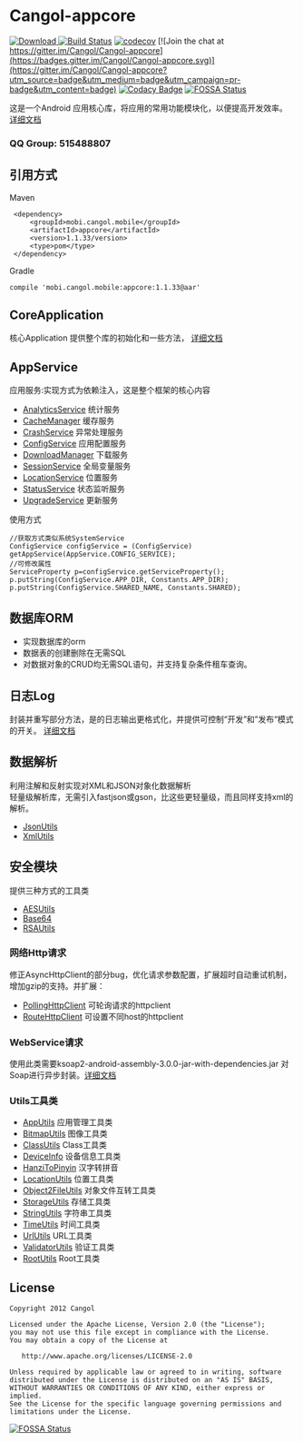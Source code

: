 # Cangol-appcore



[![Download](https://api.bintray.com/packages/cangol/maven/Cangol-appcore/images/download.svg) ](https://bintray.com/cangol/maven/Cangol-appcore/_latestVersion)
[![Build Status](https://travis-ci.org/Cangol/Cangol-appcore.svg?branch=master)](https://travis-ci.org/Cangol/Cangol-appcore)
[![codecov](https://codecov.io/gh/Cangol/Cangol-appcore/branch/master/graph/badge.svg)](https://codecov.io/gh/Cangol/Cangol-appcore)
[![Join the chat at https://gitter.im/Cangol/Cangol-appcore](https://badges.gitter.im/Cangol/Cangol-appcore.svg)](https://gitter.im/Cangol/Cangol-appcore?utm_source=badge&utm_medium=badge&utm_campaign=pr-badge&utm_content=badge)
[![Codacy Badge](https://api.codacy.com/project/badge/Grade/5729a3741d06413fa2da545d8a3838c9)](https://www.codacy.com/app/wxw404/Cangol-appcore?utm_source=github.com&amp;utm_medium=referral&amp;utm_content=Cangol/Cangol-appcore&amp;utm_campaign=Badge_Grade)
[![FOSSA Status](https://app.fossa.io/api/projects/git%2Bgithub.com%2FCangol%2FCangol-appcore.svg?type=shield)](https://app.fossa.io/projects/git%2Bgithub.com%2FCangol%2FCangol-appcore?ref=badge_shield)

这是一个Android 应用核心库，将应用的常用功能模块化，以便提高开发效率。
[详细文档](http://cangol.github.io/Cangol-appcore)  

### QQ Group: 515488807

## 引用方式
Maven

     <dependency>
         <groupId>mobi.cangol.mobile</groupId>
         <artifactId>appcore</artifactId>
         <version>1.1.33/version>
         <type>pom</type>
     </dependency>
Gradle
 
    compile 'mobi.cangol.mobile:appcore:1.1.33@aar'
 
## CoreApplication
核心Application 提供整个库的初始化和一些方法，
[详细文档](http://cangol.github.io/Cangol-appcore/mobi/cangol/mobile/CoreApplication.html)

## AppService
应用服务:实现方式为依赖注入，这是整个框架的核心内容

*   [AnalyticsService](http://cangol.github.io/Cangol-appcore/mobi/cangol/mobile/service/analytics/AnalyticsService.html) 统计服务
* 	[CacheManager](http://cangol.github.io/Cangol-appcore/mobi/cangol/mobile/service/cache/CacheManager.html) 缓存服务
* 	[CrashService](http://cangol.github.io/Cangol-appcore/mobi/cangol/mobile/service/crash/CrashService.html)  异常处理服务
* 	[ConfigService](http://cangol.github.io/Cangol-appcore/mobi/cangol/mobile/service/conf/ConfigService.html)  应用配置服务
* 	[DownloadManager](http://cangol.github.io/Cangol-appcore/mobi/cangol/mobile/service/download/DownloadManager.html)  下载服务
* 	[SessionService](http://cangol.github.io/Cangol-appcore/mobi/cangol/mobile/service/session/SessionService.html) 全局变量服务
* 	[LocationService](http://cangol.github.io/Cangol-appcore/mobi/cangol/mobile/service/location/LocationService.html) 位置服务
* 	[StatusService](http://cangol.github.io/Cangol-appcore/mobi/cangol/mobile/service/status/StatusService.html) 状态监听服务
* 	[UpgradeService](http://cangol.github.io/Cangol-appcore/mobi/cangol/mobile/service/upgrade/UpgradeService.html) 更新服务

使用方式
	
	//获取方式类似系统SystemService
	ConfigService configService = (ConfigService) getAppService(AppService.CONFIG_SERVICE);
	//可修改属性
	ServiceProperty p=configService.getServiceProperty();
	p.putString(ConfigService.APP_DIR, Constants.APP_DIR);
	p.putString(ConfigService.SHARED_NAME, Constants.SHARED);
			
## 数据库ORM

* 实现数据库的orm
* 数据表的创建删除在无需SQL
* 对数据对象的CRUD均无需SQL语句，并支持复杂条件租车查询。

## 日志Log
封装并重写部分方法，是的日志输出更格式化，并提供可控制“开发”和”发布“模式的开关。
[详细文档](http://cangol.github.io/Cangol-appcore/mobi/cangol/mobile/logging/Log.html)

## 数据解析
利用注解和反射实现对XML和JSON对象化数据解析  
 轻量级解析库，无需引入fastjson或gson，比这些更轻量级，而且同样支持xml的解析。
 
* [JsonUtils](http://cangol.github.io/Cangol-appcore/mobi/cangol/mobile/parser/JsonUtils.html)
* [XmlUtils](http://cangol.github.io/Cangol-appcore/mobi/cangol/mobile/parser/XmlUtils.html)

## 安全模块
提供三种方式的工具类

* [AESUtils](http://cangol.github.io/Cangol-appcore/mobi/cangol/mobile/security/AESUtils.html)
* [Base64](http://cangol.github.io/Cangol-appcore/mobi/cangol/mobile/security/Base64.html)
* [RSAUtils](http://cangol.github.io/Cangol-appcore/mobi/cangol/mobile/security/RSAUtils.html)

### 网络Http请求

修正AsyncHttpClient的部分bug，优化请求参数配置，扩展超时自动重试机制，增加gzip的支持。并扩展：

* [PollingHttpClient](http://cangol.github.io/Cangol-appcore/mobi/cangol/mobile/http/polling/PollingHttpClient.html) 可轮询请求的httpclient
* [RouteHttpClient](http://cangol.github.io/Cangol-appcore/mobi/cangol/mobile/http/route/RouteHttpClient.html) 可设置不同host的httpclient

### WebService请求
使用此类需要ksoap2-android-assembly-3.0.0-jar-with-dependencies.jar 对Soap进行异步封装。[详细文档](http://cangol.github.io/Cangol-appcore/mobi/cangol/mobile/soap/SoapClient.html)



### Utils工具类

*   [AppUtils](http://cangol.github.io/Cangol-appcore/mobi/cangol/mobile/utils/AppUtils.html) 应用管理工具类
* 	[BitmapUtils](http://cangol.github.io/Cangol-appcore/mobi/cangol/mobile/utils/BitmapUtils.html) 图像工具类
* 	[ClassUtils](http://cangol.github.io/Cangol-appcore/mobi/cangol/mobile/utils/ClassUtils.html) Class工具类
* 	[DeviceInfo](http://cangol.github.io/Cangol-appcore/mobi/cangol/mobile/utils/DeviceInfo.html) 设备信息工具类
* 	[HanziToPinyin](http://cangol.github.io/Cangol-appcore/mobi/cangol/mobile/utils/HanziToPinyin.html) 汉字转拼音
* 	[LocationUtils](http://cangol.github.io/Cangol-appcore/mobi/cangol/mobile/utils/LocationUtils.html) 位置工具类
* 	[Object2FileUtils](http://cangol.github.io/Cangol-appcore/mobi/cangol/mobile/utils/Object2FileUtils.html) 对象文件互转工具类
* 	[StorageUtils](http://cangol.github.io/Cangol-appcore/mobi/cangol/mobile/utils/StorageUtils.html) 存储工具类
* 	[StringUtils](http://cangol.github.io/Cangol-appcore/mobi/cangol/mobile/utils/StringUtils.html) 字符串工具类
* 	[TimeUtils](http://cangol.github.io/Cangol-appcore/mobi/cangol/mobile/utils/TimeUtils.html) 时间工具类
* 	[UrlUtils](http://cangol.github.io/Cangol-appcore/mobi/cangol/mobile/utils/UrlUtils.html) URL工具类
* 	[ValidatorUtils](http://cangol.github.io/Cangol-appcore/mobi/cangol/mobile/utils/ValidatorUtils.html) 验证工具类
*   [RootUtils](http://cangol.github.io/Cangol-appcore/mobi/cangol/mobile/utils/RootUtils.html) Root工具类

License
-----------

    Copyright 2012 Cangol

    Licensed under the Apache License, Version 2.0 (the "License");
    you may not use this file except in compliance with the License.
    You may obtain a copy of the License at

       http://www.apache.org/licenses/LICENSE-2.0

    Unless required by applicable law or agreed to in writing, software
    distributed under the License is distributed on an "AS IS" BASIS,
    WITHOUT WARRANTIES OR CONDITIONS OF ANY KIND, either express or implied.
    See the License for the specific language governing permissions and
    limitations under the License.


[![FOSSA Status](https://app.fossa.io/api/projects/git%2Bgithub.com%2FCangol%2FCangol-appcore.svg?type=large)](https://app.fossa.io/projects/git%2Bgithub.com%2FCangol%2FCangol-appcore?ref=badge_large)


